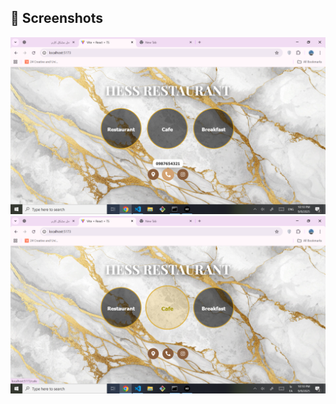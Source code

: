 ## 📸 Screenshots

![Menu – Desktop](./src/pics/screenshots/meno44.png)
![Menu – Mobile](./src/pics/screenshots/meno-a.png)
